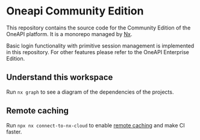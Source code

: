 # Oneapi Community Edition

This repository contains the source code for the Community Edition of the OneAPI platform. It is a monorepo managed by [Nx](https://nx.dev).

Basic login functionality with primitive session management is implemented in this repository. For other features please refer to the OneAPI Enterprise Edition.

## Understand this workspace

Run `nx graph` to see a diagram of the dependencies of the projects.

## Remote caching

Run `npx nx connect-to-nx-cloud` to enable [remote caching](https://nx.app) and make CI faster.
